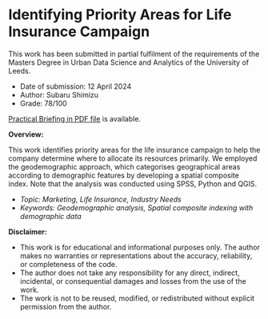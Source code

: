 # Identifying Priority Areas for Life Insurance Campaign
This work has been submitted in partial fulfilment of the requirements of the Masters Degree in Urban Data Science and Analytics of the University of Leeds.  
- Date of submission: 12 April 2024
- Author: Subaru Shimizu
- Grade: 78/100

[Practical Briefing in PDF file](https://github.com/subaru3577/51_Priority-Areas-Insurance-Campaign/blob/main/Spatial_Composite_Indexing.pdf) is available.

**Overview:**  
  
This work identifies priority areas for the life insurance campaign to help the company determine where to allocate its resources primarily. We employed the geodemographic approach, which categorises geographical areas according to demographic features by developing a spatial composite index.
Note that the analysis was conducted using SPSS, Python and QGIS.

- *Topic: Marketing, Life Insurance, Industry Needs*  
- *Keywords: Geodemographic analysis, Spatial composite indexing with demographic data*

**Disclaimer:**  
- This work is for educational and informational purposes only. The author makes no warranties or representations about the accuracy, reliability, or completeness of the code.
- The author does not take any responsibility for any direct, indirect, incidental, or consequential damages and losses from the use of the work.
- The work is not to be reused, modified, or redistributed without explicit permission from the author.
